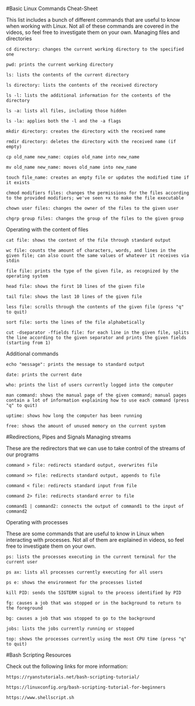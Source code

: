 #Basic Linux Commands Cheat-Sheet

This list includes a bunch of different commands that are useful to know when working with Linux. Not all of these commands are covered in the videos, so feel free to investigate them on your own.
Managing files and directories

    cd directory: changes the current working directory to the specified one

    pwd: prints the current working directory

    ls: lists the contents of the current directory

    ls directory: lists the contents of the received directory  

    ls -l: lists the additional information for the contents of the directory  

    ls -a: lists all files, including those hidden  

    ls -la: applies both the -l and the -a flags  

    mkdir directory: creates the directory with the received name

    rmdir directory: deletes the directory with the received name (if empty)

    cp old_name new_name: copies old_name into new_name

    mv old_name new_name: moves old_name into new_name

    touch file_name: creates an empty file or updates the modified time if it exists

    chmod modifiers files: changes the permissions for the files according to the provided modifiers; we've seen +x to make the file executable

    chown user files: changes the owner of the files to the given user

    chgrp group files: changes the group of the files to the given group

Operating with the content of files

    cat file: shows the content of the file through standard output

    wc file: counts the amount of characters, words, and lines in the given file; can also count the same values of whatever it receives via stdin

    file file: prints the type of the given file, as recognized by the operating system

    head file: shows the first 10 lines of the given file

    tail file: shows the last 10 lines of the given file

    less file: scrolls through the contents of the given file (press "q" to quit)

    sort file: sorts the lines of the file alphabetically

    cut -dseparator -ffields file: for each line in the given file, splits the line according to the given separator and prints the given fields (starting from 1)

Additional commands

    echo "message": prints the message to standard output

    date: prints the current date

    who: prints the list of users currently logged into the computer

    man command: shows the manual page of the given command; manual pages contain a lot of information explaining how to use each command (press "q" to quit)

    uptime: shows how long the computer has been running

    free: shows the amount of unused memory on the current system  

#Redirections, Pipes and Signals
Managing streams

These are the redirectors that we can use to take control of the streams of our programs

    command > file: redirects standard output, overwrites file

    command >> file: redirects standard output, appends to file

    command < file: redirects standard input from file

    command 2> file: redirects standard error to file

    command1 | command2: connects the output of command1 to the input of command2

Operating with processes

These are some commands that are useful to know in Linux when interacting with processes. Not all of them are explained in videos, so feel free to investigate them on your own.

    ps: lists the processes executing in the current terminal for the current user

    ps ax: lists all processes currently executing for all users  

    ps e: shows the environment for the processes listed  

    kill PID: sends the SIGTERM signal to the process identified by PID

    fg: causes a job that was stopped or in the background to return to the foreground

    bg: causes a job that was stopped to go to the background

    jobs: lists the jobs currently running or stopped

    top: shows the processes currently using the most CPU time (press "q" to quit)  

#Bash Scripting Resources

Check out the following links for more information:

    https://ryanstutorials.net/bash-scripting-tutorial/

    https://linuxconfig.org/bash-scripting-tutorial-for-beginners

    https://www.shellscript.sh